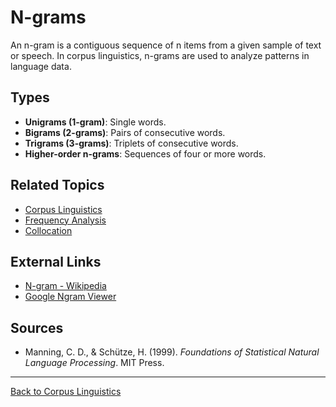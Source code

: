 # N-grams

An n-gram is a contiguous sequence of n items from a given sample of text or speech. In corpus linguistics, n-grams are used to analyze patterns in language data.

## Types

- **Unigrams (1-gram)**: Single words.
- **Bigrams (2-grams)**: Pairs of consecutive words.
- **Trigrams (3-grams)**: Triplets of consecutive words.
- **Higher-order n-grams**: Sequences of four or more words.



## Related Topics

- [Corpus Linguistics](Corpus-Linguistics.md)
- [Frequency Analysis](Frequency-Analysis.md)
- [Collocation](Collocation.md)

## External Links

- [N-gram - Wikipedia](https://en.wikipedia.org/wiki/N-gram)
- [Google Ngram Viewer](https://books.google.com/ngrams)

## Sources

- Manning, C. D., & Schütze, H. (1999). *Foundations of Statistical Natural Language Processing*. MIT Press.

---

[Back to Corpus Linguistics](README.md)

